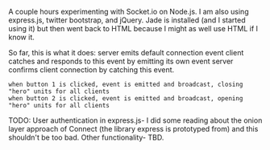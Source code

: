 A couple hours experimenting with Socket.io on Node.js. I am also using express.js, twitter bootstrap, and jQuery. Jade is installed (and I started using it) but then went back to HTML because I might as well use HTML if I know it.

So far, this is what it does:
	server emits default connection event
	client catches and responds to this event by emitting its own event
	server confirms client connection by catching this event.
	
	when button 1 is clicked, event is emitted and broadcast, closing "hero" units for all clients
	when button 2 is clicked, event is emitted and broadcast, opening "hero" units for all clients
	
	
TODO:
User authentication in express.js- I did some reading about the onion layer approach of Connect (the library express is prototyped from) and this shouldn't be too bad.
Other functionality- TBD.